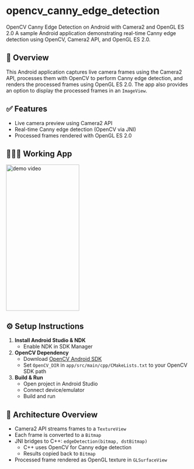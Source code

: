 # opencv_canny_edge_detection

OpenCV Canny Edge Detection on Android with Camera2 and OpenGL ES 2.0
A sample Android application demonstrating real-time Canny edge detection using OpenCV, Camera2 API, and OpenGL ES 2.0.

## 📸 Overview
This Android application captures live camera frames using the Camera2 API, processes them with OpenCV to perform Canny edge detection, and renders the processed frames using OpenGL ES 2.0. The app also provides an option to display the processed frames in an `ImageView`.        

## ✅ Features

- Live camera preview using Camera2 API
- Real-time Canny edge detection (OpenCV via JNI)
- Processed frames rendered with OpenGL ES 2.0

## 🧑🏼‍💻 Working App

<img src="./Demo.gif" alt="demo video" width="200" height="400"/>

## ⚙ Setup Instructions

1. **Install Android Studio & NDK**
    - Enable NDK in SDK Manager
2. **OpenCV Dependency**
    - Download [OpenCV Android SDK](https://opencv.org/releases/)
    - Set `OpenCV_DIR` in `app/src/main/cpp/CMakeLists.txt` to your OpenCV SDK path
3. **Build & Run**
    - Open project in Android Studio
    - Connect device/emulator
    - Build and run

## 🧠 Architecture Overview

- Camera2 API streams frames to a `TextureView`
- Each frame is converted to a `Bitmap`
- JNI bridges to C++: `edgeDetection(bitmap, dstBitmap)`
    - C++ uses OpenCV for Canny edge detection
    - Results copied back to `Bitmap`
- Processed frame rendered as OpenGL texture in `GLSurfaceView`
